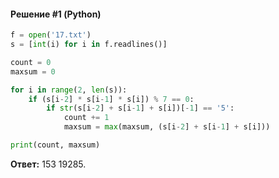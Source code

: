 #### Решение #1 (Python)
```python
f = open('17.txt')
s = [int(i) for i in f.readlines()]

count = 0
maxsum = 0

for i in range(2, len(s)):
    if (s[i-2] * s[i-1] * s[i]) % 7 == 0:
        if str(s[i-2] + s[i-1] + s[i])[-1] == '5':
            count += 1
            maxsum = max(maxsum, (s[i-2] + s[i-1] + s[i]))

print(count, maxsum)
```
**Ответ:** 153 19285.
